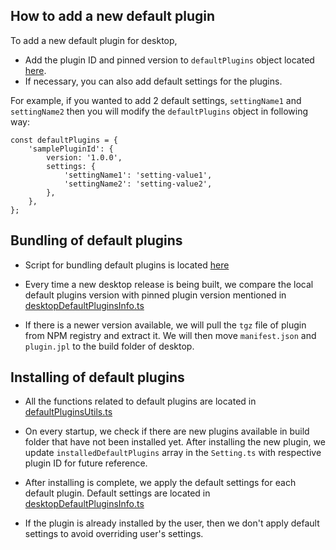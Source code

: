 ## How to add a new default plugin
 
To add a new default plugin for desktop,
- Add the plugin ID and pinned version to `defaultPlugins` object located [here](https://github.com/laurent22/joplin/blob/dev/packages/lib/services/plugins/defaultPlugins/desktopDefaultPluginsInfo.ts#L5).
- If necessary, you can also add default settings for the plugins. 

For example, if you wanted to add 2 default settings, `settingName1` and `settingName2` then you will modify the `defaultPlugins` object in following way:

```
const defaultPlugins = {
    'samplePluginId': {
        version: '1.0.0',
        settings: {
            'settingName1': 'setting-value1',
            'settingName2': 'setting-value2',
        },
    },
};
```

## Bundling of default plugins
- Script for bundling default plugins is located [here](https://github.com/mak2002/joplin/blob/dev/packages/tools/bundleDefaultPlugins.ts)
- Every time a new desktop release is being built, we compare the local default plugins version with pinned plugin version mentioned in [desktopDefaultPluginsInfo.ts](https://github.com/mak2002/joplin/blob/dev/packages/lib/services/plugins/defaultPlugins/desktopDefaultPluginsInfo.ts)

- If there is a newer version available, we will pull the `tgz` file of plugin from NPM registry and extract it. We will then move `manifest.json` and `plugin.jpl` to the build folder of desktop.

## Installing of default plugins
- All the functions related to default plugins are located in [defaultPluginsUtils.ts](https://github.com/laurent22/joplin/blob/dev/packages/lib/services/plugins/defaultPlugins/defaultPluginsUtils.ts)
- On every startup, we check if there are new plugins available in build folder that have not been installed yet. After installing the new plugin, we update `installedDefaultPlugins` array in the `Setting.ts` with respective plugin ID for future reference.
- After installing is complete, we apply the default settings for each default plugin. Default settings are located in [desktopDefaultPluginsInfo.ts](https://github.com/mak2002/joplin/blob/dev/packages/lib/services/plugins/defaultPlugins/desktopDefaultPluginsInfo.ts)


- If the plugin is already installed by the user, then we don't apply default settings to avoid overriding user's settings.
